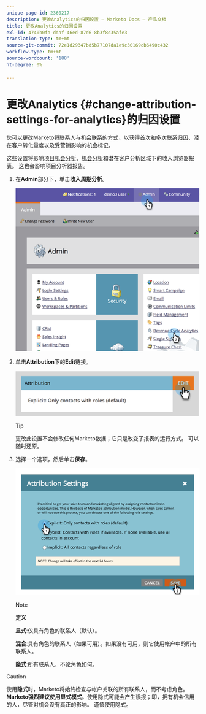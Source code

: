 ```yaml
---
unique-page-id: 2360217
description: 更改Analytics的归因设置 — Marketo Docs — 产品文档
title: 更改Analytics的归因设置
exl-id: 4740b0fa-ddaf-46ed-87d6-8b3f8d35afe3
translation-type: tm+mt
source-git-commit: 72e1d29347bd5b77107da1e9c30169cb6490c432
workflow-type: tm+mt
source-wordcount: '188'
ht-degree: 0%

---
```


# 更改Analytics {#change-attribution-settings-for-analytics}的归因设置

您可以更改Marketo将联系人与机会联系的方式，以获得首次和多次联系归因、潜在客户转化量度以及受营销影响的机会标记。

这些设置将影响[项目机会分析](/help/marketo/product-docs/reporting/revenue-cycle-analytics/program-analytics/understanding-the-program-opportunity-analysis-area.md)、[机会分析](/help/marketo/product-docs/reporting/revenue-cycle-analytics/revenue-explorer/understanding-opportunity-analysis-in-revenue-explorer.md)和潜在客户分析区域下的收入浏览器报表。 这也会影响项目分析器报告。

1. 在&#x200B;**Admin**&#x200B;部分下，单击&#x200B;**收入周期分析**。

   ![](assets/image2014-9-24-11-3a55-3a19.png)

1. 单击&#x200B;**Attribution**&#x200B;下的&#x200B;**Edit**&#x200B;链接。

   ![](assets/image2014-9-24-11-3a56-3a33.png)

   >[!TIP]
   >
   >更改此设置不会修改任何Marketo数据；它只是改变了报表的运行方式。 可以随时还原。

1. 选择一个选项，然后单击&#x200B;**保存**。

   ![](assets/image2014-9-24-11-3a57-3a39.png)

   >[!NOTE]
   >
   >**定义**
   >
   >**显式**:仅具有角色的联系人（默认）。
   >
   >**混合**:具有角色的联系人（如果可用）。如果没有可用，则它使用帐户中的所有联系人。
   >
   >**隐式**:所有联系人，不论角色如何。

>[!CAUTION]
>
>使用&#x200B;**隐式**&#x200B;时，Marketo将始终检查与帐户关联的所有联系人，而不考虑角色。 **Marketo强烈建议使用显式模式**。使用隐式可能会产生误报；即，拥有机会信用的人，尽管对机会没有真正的影响。 谨慎使用隐式。
